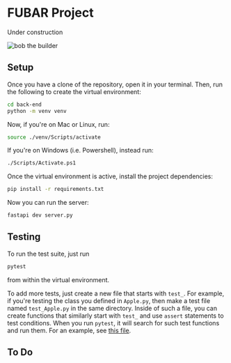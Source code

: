 # FUBAR Project

Under construction

![bob the builder](https://external-content.duckduckgo.com/iu/?u=https%3A%2F%2Fwwwimage-us.pplusstatic.com%2Fthumbnails%2Fphotos%2Fw1920-q80%2Fmarquee%2F1035369%2Fbobc_sp_hero_landscape.jpg&f=1&nofb=1&ipt=4a172924ac2ce281793ea635e8adf4787380d5d7f213a60b563dc5feabf36a7b)

## Setup

Once you have a clone of the repository, open it in your terminal. Then, run the following to
create the virtual environment:

```sh
cd back-end
python -m venv venv
```

Now, if you're on Mac or Linux, run:

```sh
source ./venv/Scripts/activate
```

If you're on Windows (i.e. Powershell), instead run:

```sh
./Scripts/Activate.ps1
```

Once the virtual environment is active, install the project dependencies:

```sh
pip install -r requirements.txt
```

Now you can run the server:

```sh
fastapi dev server.py
```

## Testing

To run the test suite, just run

```sh
pytest
```

from within the virtual environment. 

To add more tests, just create a new file that starts with `test_`. For example,
if you're testing the class you defined in `Apple.py`, then make a test file named
`test_Apple.py` in the same directory. Inside of such a file, you can create 
functions that similarly start with `test_` and use `assert` statements to test 
conditions. When you run `pytest`, it will search for such test functions and run
them. For an example, see [this file](back-end/db/test_PersistedModel.py).

## To Do


